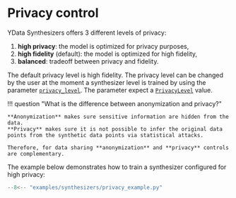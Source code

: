 # Privacy control

YData Synthesizers offers 3 different levels of privacy:

1. **high privacy**: the model is optimized for privacy purposes,
2. **high fidelity** (default): the model is optimized for high fidelity,
3. **balanced**: tradeoff between privacy and fidelity.

The default privacy level is high fidelity. The privacy level can be changed by the user at the moment a synthesizer level is trained by using the parameter [`privacy_level`](../reference/api/synthesizers/timeseries/#ydata.sdk.synthesizers.timeseries.TimeSeriesSynthesizer.fit).
The parameter expect a [`PrivacyLevel`](../reference/api/synthesizers/base/#privacylevel) value.


!!! question "What is the difference between anonymization and privacy?"

    **Anonymization** makes sure sensitive information are hidden from the data.
    **Privacy** makes sure it is not possible to infer the original data points from the synthetic data points via statistical attacks.

    Therefore, for data sharing **anonymization** and **privacy** controls are complementary.



The example below demonstrates how to train a synthesizer configured for high privacy:

```python
--8<-- "examples/synthesizers/privacy_example.py"
```
